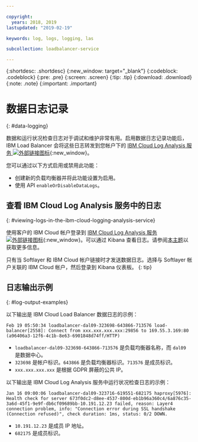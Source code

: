 ```yaml
---

copyright:
  years: 2018, 2019
lastupdated: "2019-02-19"

keywords: log, logs, logging, las

subcollection: loadbalancer-service

---
```


{:shortdesc: .shortdesc}
{:new_window: target="_blank"}
{:codeblock: .codeblock}
{:pre: .pre}
{:screen: .screen}
{:tip: .tip}
{:download: .download}
{:note: .note}
{:important: .important}

# 数据日志记录
{: #data-logging}

数据和运行状况检查日志对于调试和维护非常有用。启用数据日志记录功能后，IBM Load Balancer 会将这些日志转发到您帐户下的 [IBM Cloud Log Analysis 服务 ![外部链接图标](../../icons/launch-glyph.svg "外部链接图标")](https://logging.ng.bluemix.net){:new_window}。

您可以通过以下方式启用或禁用此功能：

* 创建新的负载均衡器并将此功能设置为启用。
* 使用 API `enableOrDisableDataLogs`。

## 查看 IBM Cloud Log Analysis 服务中的日志
{: #viewing-logs-in-the-ibm-cloud-logging-analysis-service}

使用客户的 IBM Cloud 帐户登录到 [IBM Cloud Log Analysis 服务 ![外部链接图标](../../icons/launch-glyph.svg "外部链接图标")](https://logging.ng.bluemix.net){:new_window}。可以通过 Kibana 查看日志。请参阅[本主题](/docs/services/CloudLogAnalysis//kibana?topic=cloudloganalysis-analyzing_logs_Kibana)以获取更多信息。

只有当 Softlayer 和 IBM Cloud 帐户链接时才发送数据日志。选择与 Softlayer 帐户关联的 IBM Cloud 帐户，然后登录到 Kibana 仪表板。
{: tip}

## 日志输出示例
{: #log-output-examples}

以下输出是 IBM Cloud Load Balancer 数据日志的示例：

```
Feb 19 05:50:34 loadbalancer-dal09-323698-643866-713576 load-balancer[2558]: Connect from xxx.xxx.xxx.xxx:29856 to 169.55.3.169:80 (a96406a3-12f6-4c1b-8e63-6901848d74ff/HTTP)
```

* `loadbalancer-dal09-323698-643866-713576` 是负载均衡器名称，而 `dal09` 是数据中心。
* `323698` 是帐户标识。`643866` 是负载均衡器标识。`713576` 是成员标识。
* `xxx.xxx.xxx.xxx` 是根据 GDPR 屏蔽的公共 IP。

以下输出是 IBM Cloud Log Analysis 服务中运行状况检查日志的示例：

```
Jan 16 09:00:06 loadbalancer-dal09-323716-619551-682175 haproxy[5976]: Health check for server 673f0dc2-d8ee-4537-800d-eb1b96a360c4/6a876c35-3a6d-45f1-9e9f-db6cf09689bb-10.191.12.23 failed, reason: Layer4 connection problem, info: "Connection error during SSL handshake (Connection refused)", check duration: 1ms, status: 0/2 DOWN.
```

* `10.191.12.23` 是成员 IP 地址。
* `682175` 是成员标识。
